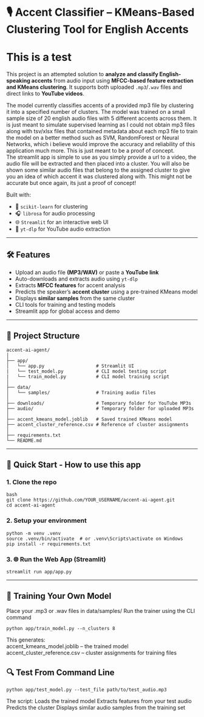 # 🎙️ Accent Classifier – KMeans-Based Clustering Tool for English Accents
# This is a test
This project is an attempted solution to **analyze and classify English-speaking accents** from audio input using **MFCC-based feature extraction and KMeans clustering**. It supports both uploaded `.mp3`/`.wav` files and direct links to **YouTube videos**.  

The model currently classifies accents of a provided mp3 file by clustering it into a specified number of clusters. The model was trained on a small sample size of 20 english audio files with 5 different accents across them. It is just meant to simulate supervised learning as I could not obtain mp3 files along with tsv/xlsx files that contained metadata about each mp3 file to train the model on a better method such as SVM, RandomForest or Neural Networks, which i believe would improve the accuracy and reliability of this application much more. This is just meant to be a proof of concept.  
The streamlit app is simple to use as you simply provide a url to a video, the audio file will be extracted and then placed into a cluster. You will also be shown some similar audio files that belong to the assigned cluster to give you an idea of which accent it was clustered along with. This might not be accurate but once again, its just a proof of concept!

Built with:
- 🧠 `scikit-learn` for clustering  
- 🎧 `librosa` for audio processing  
- 🌐 `Streamlit` for an interactive web UI  
- 🎥 `yt-dlp` for YouTube audio extraction  

---

## 🛠️ Features

- Upload an audio file **(MP3/WAV)** or paste a **YouTube link**
- Auto-downloads and extracts audio using `yt-dlp`
- Extracts **MFCC features** for accent analysis
- Predicts the speaker’s **accent cluster** using a pre-trained KMeans model
- Displays **similar samples** from the same cluster
- CLI tools for training and testing models
- Streamlit app for global access and demo

---

## 📁 Project Structure
```
accent-ai-agent/
│
├── app/
│   └── app.py                   # Streamlit UI
|   └── test_model.py            # CLI model testing script
|   └── train_model.py           # CLI model training script
│
├── data/
│   └── samples/                 # Training audio files
│
├── downloads/                   # Temporary folder for YouTube MP3s
├── audio/                       # Temporary folder for uploaded MP3s
│
├── accent_kmeans_model.joblib   # Saved trained KMeans model
├── accent_cluster_reference.csv # Reference of cluster assignments
│
├── requirements.txt
└── README.md
```

---

## 🚀 Quick Start - How to use this app

### 1. Clone the repo

```
bash
git clone https://github.com/YOUR_USERNAME/accent-ai-agent.git
cd accent-ai-agent
```

### 2. Setup your environment
```
python -m venv .venv
source .venv/bin/activate  # or .venv\Scripts\activate on Windows
pip install -r requirements.txt
```

### 3. 🌐 Run the Web App (Streamlit)
```
streamlit run app/app.py
```

---

## 🧠 Training Your Own Model
Place your .mp3 or .wav files in data/samples/
Run the trainer using the CLI command
```
python app/train_model.py --n_clusters 8
```
This generates:  
accent_kmeans_model.joblib – the trained model  
accent_cluster_reference.csv – cluster assignments for training files


## 🔍 Test From Command Line
```
python app/test_model.py --test_file path/to/test_audio.mp3
```
The script:
Loads the trained model
Extracts features from your test audio
Predicts the cluster
Displays similar audio samples from the training set


